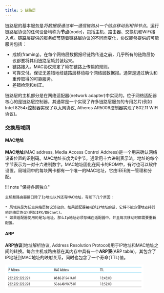 ```yaml
---
title: 5 链路层
---
```


链路层的基本服务是*将数据报通过单一通信链路从一个结点移动到相邻节点*。运行链路层协议的任何设备均称为**节点**(node)，包括主机、路由器、交换机和WiFi接入点。链路层提供的服务细节随着链路层协议的不同而变化，协议能够提供的可能服务包括：

* 成帧(framing)。在每个网络层数据报经链路传送之前，几乎所有的链路层协议都要将其用链路层帧封装起来。
* 链路接入。MAC协议规定了帧在链路上传输的规则。
* 可靠交付。保证无差错地经链路层移动每个网络层数据报。通常是通过确认和重传取得的可靠服务。
* 差错检测和纠正。

链路层的主机部分是在网络适配器(network adapter)中实现的。位于网络适配器核心的是链路层控制器，其通常是一个实现了许多链路层服务的专用芯片(例如Intel 8254x控制器实现了以太网协议, Atheros AR5006控制器实现了802.11 WIFI协议)。

### 交换局域网


#### MAC地址

**MAC地址**(MAC address, Media Access Control Address)是一个用来确认网络设备位置的识别码。MAC地址长度为6字节，通常用十六进制表示法，地址的每个字节表示为一对十六进制数字。MAC地址固化在网卡的ROM中，有时也可以软件设置。局域网中的每块网卡都有一个唯一的MAC地址，它由IEEE统一管理和分配。


!!! note "保持各层独立"
    
    主机和路由器接口除了Ip地址以外还有MAC地址，有如下几个原因：
    
    * 局域网是为任意网络层协议涉及的，如果适配器被指派IP地址的话，它将不能方便地支持其他网络层协议(例如IPX/DECnet)。
    * 如果适配器使用的是Ip地址，那么Ip地址必须存储在适配器中，并且每次移动时都需要重新配置。


#### ARP



**ARP协议**(地址解析协议, Address Resolution Protocol)用于IP地址和MAC地址之间的转换。每台主机或路由器在其内存中具有一个**ARP表**(ARP table)，其包含了IP地址到MAC地址的映射关系，同时也包含了一个寿命(TTL)值。


![arp_table](figures/arp_table.png)

